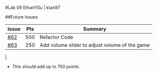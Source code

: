 #Lab 09 EthanYSu | ktan97

##Future Issues

| Issue | Pts | Summary |
|-------|-----|---------|
|  [#62](https://github.com/UCSB-CS56-Projects/cs56-games-battleship/issues/62)  | 500 | Refactor Code |
|  [#63](https://github.com/UCSB-CS56-Projects/cs56-games-battleship/issues/63)  | 250 | Add volume slider to adjust volume of the game |
| 

* This should add up to 750 points. 
